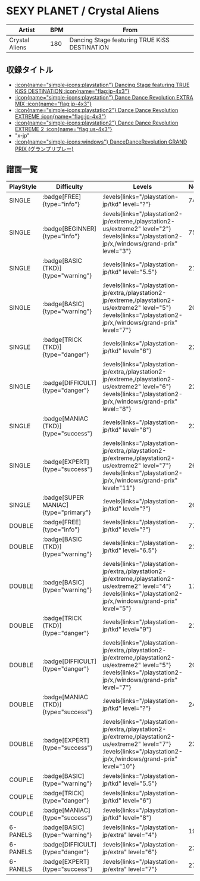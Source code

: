 # SEXY PLANET / Crystal Aliens

|Artist|BPM|From|
|------|---|----|
|Crystal Aliens|180|Dancing Stage featuring TRUE KiSS DESTiNATiON|

## 収録タイトル

- [:icon{name="simple-icons:playstation"} Dancing Stage featuring TRUE KiSS DESTiNATiON :icon{name="flag:jp-4x3"}](/playstation-jp/tkd)
- [:icon{name="simple-icons:playstation"} Dance Dance Revolution EXTRA MIX :icon{name="flag:jp-4x3"}](/playstation-jp/extra)
- [:icon{name="simple-icons:playstation2"} Dance Dance Revolution EXTREME :icon{name="flag:jp-4x3"}](/playstation2-jp/extreme)
- [:icon{name="simple-icons:playstation2"} Dance Dance Revolution EXTREME 2 :icon{name="flag:us-4x3"}](/playstation2-us/extreme2)
- "x-jp"
- [:icon{name="simple-icons:windows"} DanceDanceRevolution GRAND PRIX (グランプリプレー)](/windows/grand-prix)

## 譜面一覧

|PlayStyle|Difficulty|Levels|Notes|Movie|
|---------|----------|------|-----|-----|
|SINGLE| :badge[FREE]{type="info"}| :levels{links="/playstation-jp/tkd" level="?"}|74/0||
|SINGLE| :badge[BEGINNER]{type="info"}| :levels{links="/playstation2-jp/extreme,/playstation2-us/extreme2" level="2"} :levels{links="/playstation2-jp/x,/windows/grand-prix" level="3"}|75/0||
|SINGLE| :badge[BASIC (TKD)]{type="warning"}| :levels{links="/playstation-jp/tkd" level="5.5"}|219/0||
|SINGLE| :badge[BASIC]{type="warning"}| :levels{links="/playstation-jp/extra,/playstation2-jp/extreme,/playstation2-us/extreme2" level="5"} :levels{links="/playstation2-jp/x,/windows/grand-prix" level="7"}|201/0||
|SINGLE| :badge[TRICK (TKD)]{type="danger"}| :levels{links="/playstation-jp/tkd" level="6"}|229/0||
|SINGLE| :badge[DIFFICULT]{type="danger"}| :levels{links="/playstation-jp/extra,/playstation2-jp/extreme,/playstation2-us/extreme2" level="6"} :levels{links="/playstation2-jp/x,/windows/grand-prix" level="8"}|221/0||
|SINGLE| :badge[MANIAC (TKD)]{type="success"}| :levels{links="/playstation-jp/tkd" level="8"}|239/0||
|SINGLE| :badge[EXPERT]{type="success"}| :levels{links="/playstation-jp/extra,/playstation2-jp/extreme,/playstation2-us/extreme2" level="7"} :levels{links="/playstation2-jp/x,/windows/grand-prix" level="11"}|262/0||
|SINGLE| :badge[SUPER MANIAC]{type="primary"}| :levels{links="/playstation-jp/tkd" level="?"}|267/0||
|DOUBLE| :badge[FREE]{type="info"}| :levels{links="/playstation-jp/tkd" level="?"}|77/0||
|DOUBLE| :badge[BASIC (TKD)]{type="warning"}| :levels{links="/playstation-jp/tkd" level="6.5"}|211/0||
|DOUBLE| :badge[BASIC]{type="warning"}| :levels{links="/playstation-jp/extra,/playstation2-jp/extreme,/playstation2-us/extreme2" level="4"} :levels{links="/playstation2-jp/x,/windows/grand-prix" level="5"}|175/0||
|DOUBLE| :badge[TRICK (TKD)]{type="danger"}| :levels{links="/playstation-jp/tkd" level="9"}|217/0||
|DOUBLE| :badge[DIFFICULT]{type="danger"}| :levels{links="/playstation-jp/extra,/playstation2-jp/extreme,/playstation2-us/extreme2" level="5"} :levels{links="/playstation2-jp/x,/windows/grand-prix" level="7"}|207/0||
|DOUBLE| :badge[MANIAC (TKD)]{type="success"}| :levels{links="/playstation-jp/tkd" level="?"}|242/0||
|DOUBLE| :badge[EXPERT]{type="success"}| :levels{links="/playstation-jp/extra,/playstation2-jp/extreme,/playstation2-us/extreme2" level="7"} :levels{links="/playstation2-jp/x,/windows/grand-prix" level="10"}|236/0||
|COUPLE| :badge[BASIC]{type="warning"}| :levels{links="/playstation-jp/tkd" level="5.5"}|||
|COUPLE| :badge[TRICK]{type="danger"}| :levels{links="/playstation-jp/tkd" level="6"}|||
|COUPLE| :badge[MANIAC]{type="success"}| :levels{links="/playstation-jp/tkd" level="8"}|||
|6-PANELS| :badge[BASIC]{type="warning"}| :levels{links="/playstation-jp/extra" level="4"}|198/0||
|6-PANELS| :badge[DIFFICULT]{type="danger"}| :levels{links="/playstation-jp/extra" level="6"}|237/0||
|6-PANELS| :badge[EXPERT]{type="success"}| :levels{links="/playstation-jp/extra" level="7"}|270/0||
